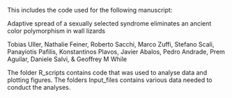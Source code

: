 This includes the code used for the following manuscript:

Adaptive spread of a sexually selected syndrome eliminates an ancient color polymorphism in wall lizards

Tobias Uller, Nathalie Feiner, Roberto Sacchi, Marco Zuffi, Stefano Scali, Panayiotis Pafilis, Konstantinos Plavos, Javier Abalos, Pedro Andrade, Prem Aguilar, Daniele Salvi, & Geoffrey M While

The folder R_scripts contains code that was used to analyse data and plotting figures. The folders Input_files contains various data needed to conduct the analyses.
